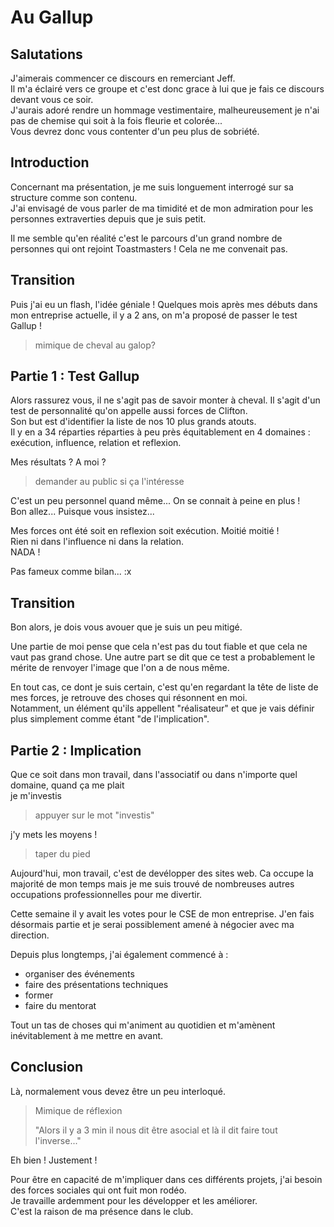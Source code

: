 # Au Gallup

## Salutations

J'aimerais commencer ce discours en remerciant Jeff. <br/>
Il m'a éclairé vers ce groupe et c'est donc grace à lui que je fais ce discours devant vous ce soir. <br/>
J'aurais adoré rendre un hommage vestimentaire, malheureusement je n'ai pas de chemise qui soit à la fois fleurie et colorée... <br/>
Vous devrez donc vous contenter d'un peu plus de sobriété.

## Introduction

Concernant ma présentation, je me suis longuement interrogé sur sa structure comme son contenu. <br/>
J'ai envisagé de vous parler de ma timidité et de mon admiration pour les personnes extraverties depuis que je suis petit.

Il me semble qu'en réalité c'est le parcours d'un grand nombre de personnes qui ont rejoint Toastmasters ! Cela ne me convenait pas.

## Transition

Puis j'ai eu un flash, l'idée géniale !
Quelques mois après mes débuts dans mon entreprise actuelle, il y a 2 ans, on m'a proposé de passer le test Gallup !
> mimique de cheval au galop?

## Partie 1 : Test Gallup

Alors rassurez vous, il ne s'agit pas de savoir monter à cheval. Il s'agit d'un test de personnalité qu'on appelle aussi forces de Clifton. <br/>
Son but est d'identifier la liste de nos 10 plus grands atouts. <br/>
Il y en a 34 réparties réparties à peu près équitablement en 4 domaines : exécution, influence, relation et reflexion.

Mes résultats ? A moi ?
> demander au public si ça l'intéresse

C'est un peu personnel quand même... On se connait à peine en plus ! <br/>
Bon allez... Puisque vous insistez...

Mes forces ont été soit en reflexion soit exécution. Moitié moitié ! <br/>
Rien ni dans l'influence ni dans la relation. <br/>
NADA !

Pas fameux comme bilan... :x <br/>

## Transition

Bon alors, je dois vous avouer que je suis un peu mitigé.

Une partie de moi pense que cela n'est pas du tout fiable et que cela ne vaut pas grand chose.
Une autre part se dit que ce test a probablement le mérite de renvoyer l'image que l'on a de nous même.

En tout cas, ce dont je suis certain, c'est qu'en regardant la tête de liste de mes forces, je retrouve des choses qui résonnent en moi. <br/>
Notamment, un élément qu'ils appellent "réalisateur" et que je vais définir plus simplement comme étant "de l'implication".

## Partie 2 : Implication

Que ce soit dans mon travail, dans l'associatif ou dans n'importe quel domaine, quand ça me plait <br/>
je m'investis
> appuyer sur le mot "investis"

j'y mets les moyens !
> taper du pied

Aujourd'hui, mon travail, c'est de devélopper des sites web. Ca occupe la majorité de mon temps mais je me suis trouvé de nombreuses autres occupations professionnelles pour me divertir.

Cette semaine il y avait les votes pour le CSE de mon entreprise. J'en fais désormais partie et je serai possiblement amené à négocier avec ma direction.

Depuis plus longtemps, j'ai également commencé à :

- organiser des événements
- faire des présentations techniques
- former
- faire du mentorat

Tout un tas de choses qui m'animent au quotidien et m'amènent inévitablement à me mettre en avant.

## Conclusion

Là, normalement vous devez être un peu interloqué.
> Mimique de réflexion
>
> "Alors il y a 3 min il nous dit être asocial et là il dit faire tout l'inverse..."

Eh bien ! Justement !

Pour être en capacité de m'impliquer dans ces différents projets, j'ai besoin des forces sociales qui ont fuit mon rodéo. <br/>
Je travaille ardemment pour les développer et les améliorer. <br/>
C'est la raison de ma présence dans le club.
